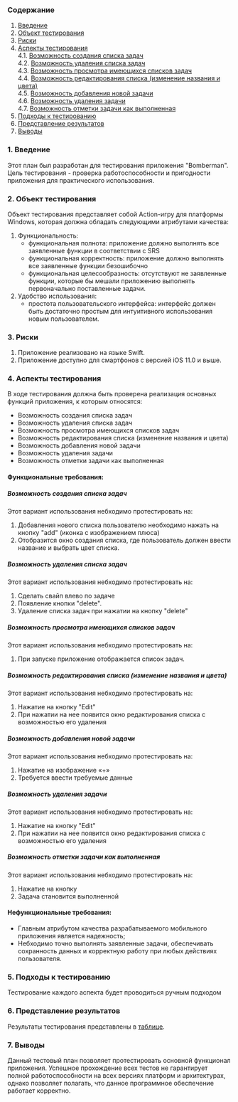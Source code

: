 ### Содержание
  1. [Введение](#1)
  2. [Объект тестирования](#2)
  3. [Риски](#3)
  4. [Аспекты тестирования](#4)<br>
    4.1. [Возможность создания списка задач](#001)<br>
    4.2. [Возможность удаления списка задач](#002)<br>
    4.3. [Возможность просмотра имеющихся списков задач](#003)<br>
    4.4. [Возможность редактирования списка (изменение названия и цвета)](#004)<br>
    4.5. [Возможность добавления новой задачи](#005)<br>
    4.6. [Возможность удаления задачи](#006)<br>
    4.7. [Возможность отметки задачи как выполненная](#007)<br>
5. [Подходы к тестированию](#5)
6. [Представление результатов](#6)
7. [Выводы](#7)

<a name="1"></a>
### 1. Введение
Этот план был разработан для тестирования приложения "Bomberman". 
Цель тестирования - проверка работоспособности и пригодности приложения для практического использования.

<a name="2"></a>
### 2. Объект тестирования
Объект тестирования представляет собой Action-игру для платформы Windows, которая должна обладать следующими атрибутами качества:
1. Функциональность:
    - функциональная полнота: приложение должно выполнять все заявленные функции в соответствии с SRS
    - функциональная корректность: приложение должно выполнять все заявленные функции безошибочно
    - функциональная целесообразность: отсутствуют не заявленные функции, которые бы мешали приложению выполнять первоначально поставленные задачи.
2. Удобство использования:
    - простота пользовательского интерфейса: интерфейс должен быть достаточно простым для интуитивного использования новым пользователем.


<a name="3"></a>
### 3. Риски
1. Приложение реализовано на языке Swift.
2. Приложение доступно для смартфонов с версией iOS 11.0 и выше.


<a name="4"></a>
### 4. Аспекты тестирования
В ходе тестирования должна быть проверена реализация основных функций приложения, к которым относятся:

  -  Возможность создания списка задач
  -  Возможность удаления списка задач
  -  Возможность просмотра имеющихся списков задач
  -  Возможность редактирования списка (изменение названия и цвета)
  -  Возможность добавления новой задачи
  -  Возможность удаления задачи
  -  Возможность отметки задачи как выполненная

#### Функциональные требования:

<a name="001"></a>
##### Возможность создания списка задач
Этот вариант использования небходимо протестировать на:
1. Добавления нового списка пользователю необходимо нажать на кнопку "add" (иконка с изображением плюса)
2. Отобразится окно создания списка, где пользователь должен ввести название и выбрать цвет списка.

<a name="002"></a>
##### Возможность удаления списка задач
Этот вариант использования небходимо протестировать на:
1. Сделать свайп влево по задаче
2. Появление кнопки "delete".
3. Удаление списка задач при нажатии на кнопку "delete"

<a name="003"></a>
##### Возможность просмотра имеющихся списков задач
Этот вариант использования небходимо протестировать на:
1. При запуске приложение отображается список задач.

<a name="004"></a>
##### Возможность редактирования списка (изменение названия и цвета)
Этот вариант использования небходимо протестировать на:
1. Нажатие на кнопку "Edit"
2. При нажатии на нее появится окно редактирования списка с возможностью его удаления

<a name="005"></a>
##### Возможность добавления новой задачи
Этот вариант использования небходимо протестировать на:
1. Нажатие на изображение «+»  
2. Требуется ввести требуемые данные

<a name="006"></a>
##### Возможность удаления задачи
Этот вариант использования небходимо протестировать на:
1. Нажатие на кнопку "Edit"
2. При нажатии на нее появится окно редактирования списка с возможностью его удаления


<a name="007"></a>
##### Возможность отметки задачи как выполненная
Этот вариант использования небходимо протестировать на:
1. Нажатие на кнопку 
2. Задача становится выполненной


#### Нефункциональные требования:
- Главным атрибутом качества разрабатываемого мобильного приложения является надежность;
- Небходимо точно выполнять заявленные задачи, обеспечивать сохранность данных и корректную работу при любых действиях пользователя.

<a name="5"></a>
### 5. Подходы к тестированию
Тестирование каждого аспекта будет проводиться ручным подходом

<a name="6"></a>
### 6. Представление результатов
Результаты тестирования представлены в [таблице]().

<a name="7"></a>
### 7. Выводы
Данный тестовый план позволяет протестировать основной функционал приложения. Успешное прохождение всех тестов не гарантирует полной работоспособности на всех версиях платформ и архитектурах, однако позволяет полагать, что данное программное обеспечение работает корректно.
